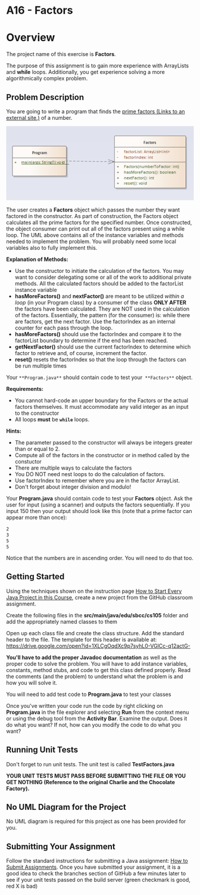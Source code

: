 # A16 - Factors

# Overview

The project name of this exercise is **Factors**.

The purpose of this assignment is to gain more experience with ArrayLists and **while** loops. Additionally, you get experience solving a more algorithmically complex problem.

## Problem Description

You are going to write a program that finds the [prime factors (Links to an external site.)](http://www.mathsisfun.com/prime-factorization.html) of a number.

![A17-Factors-ClassDiagram.png](images/Factors-ClassDiagram.png)

The user creates a **Factors** object which passes the number they want factored in the constructor.  As part of construction, the Factors object calculates all the prime factors for the specified number. Once constructed, the object consumer can print out all of the factors present using a while loop. The UML above contains all of the instance variables and methods needed to implement the problem. You will probably need some local variables also to fully implement this.

**Explanation of Methods:**

- Use the constructor to initiate the calculation of the factors. You may want to consider delegating some or all of the work to additional private methods. All the calculated factors should be added to the factorList instance variable
- **hasMoreFactors()** and **nextFactor()** are meant to be utilized *within a loop* (in your Program class) by a consumer of the class **ONLY AFTER** the factors have been calculated. They are NOT used in the calculation of the factors. Essentially, the pattern (for the consumer) is: while there are factors, get the next factor. Use the factorIndex as an internal counter for each pass through the loop.
- **hasMoreFactors()** should use the factorIndex and compare it to the factorList boundary to determine if the end has been reached.
- **getNextFactor()** should use the current factorIndex to determine which factor to retrieve and, of course, increment the factor.
- **reset()** resets the factorIndex so that the loop through the factors can be run multiple times

Your `**Program.java**` should contain code to test your` **Factors**` object.

**Requirements:**

- You cannot hard-code an upper boundary for the Factors or the actual factors themselves. It must accommodate any valid integer as an input to the constructor
- All loops **must** be **`while`** loops.

**Hints:**

- The parameter passed to the constructor will always be integers greater than or equal to 2.
- Compute all of the factors in the constructor or in method called by the constuctor
- There are multiple ways to calculate the factors
- You DO NOT need nest loops to do the calculation of factors.
- Use factorIndex to remember where you are in the factor ArrayList.
- Don't forget about integer division and modulo!



Your **Program.java** should contain code to test your **Factors** object. Ask the user for input (using a scanner) and outputs the factors sequentially. If you input 150 then your output should look like this (note that a prime factor can appear more than once):

```
2
3
5
5
```

Notice that the numbers are in ascending order. You will need to do that too.

## Getting Started

Using the techniques shown on the instruction page [How to Start Every Java Project in this Course](https://canvas.sbcc.edu/courses/25771/modules/items/760779), create a new project from the GitHub classroom assignment.

Create the following files in the **src/main/java/edu/sbcc/cs105** folder and add the appropriately named classes to them

Open up each class file and create the class structure. Add the standard header to the file.  The template for this header is available at: https://drive.google.com/open?id=1XLCgOqdXc9p7syhL0-VGlCc-q12actG-

**You'll have to add the proper Javadoc documentation** as well as the proper code to solve the problem. You will have to add instance variables, constants, method stubs, and code to get this class defined properly. Read the comments (and the problem) to understand what the problem is and how you will solve it.  

You will need to add test code to **Program.java** to test your classes

Once you've written your code run the code by right clicking on **Program.java** in the file explorer and selecting **Run** from the context menu or using the debug tool from the **Activity Bar**. Examine the output. Does it do what you want? If not, how can you modify the code to do what you want?

## Running Unit Tests

Don't forget to run unit tests. The unit test is called **TestFactors.java**

**YOUR UNIT TESTS MUST PASS BEFORE SUBMITTING THE FILE OR YOU GET NOTHING (Reference to the original Charlie and the Chocolate Factory).**

## No UML Diagram for the Project

No UML diagram is required for this project as one has been provided for you.

## Submitting Your Assignment

Follow the standard instructions for submitting a Java assignment: [How to Submit Assignments](https://canvas.sbcc.edu/courses/25771/pages/how-to-submit-assignments-new?module_item_id=761292). Once you have submitted your assignment, it is a good idea to check the branches section of GitHub a few minutes later to see if your unit tests passed on the build server (green checkmark is good, red X is bad)
